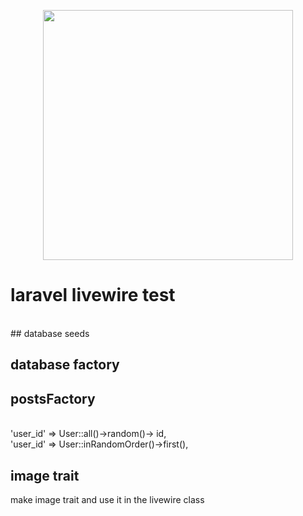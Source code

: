 <p align="center"><a href="https://laravel.com" target="_blank"><img src="https://raw.githubusercontent.com/laravel/art/master/logo-lockup/5%20SVG/2%20CMYK/1%20Full%20Color/laravel-logolockup-cmyk-red.svg" width="400"></a></p>


# laravel livewire test
<br>
## database seeds

## database factory


## postsFactory
<br>
'user_id' => User::all()->random()-> id,
<br>
'user_id' => User::inRandomOrder()->first(),

## image trait 
make image trait and use it in the livewire class
